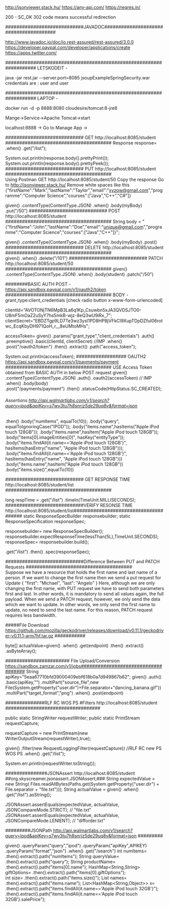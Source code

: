 http://jsonviewer.stack.hu/
https://any-api.com/
https://reqres.in/

200 - SC_OK
302 code means successful redirection

############################JAVADOC#######################################

http://www.javadoc.io/doc/io.rest-assured/rest-assured/3.0.0
https://developer.paypal.com/developer/applications/create
https://apps.twitter.com/

###################################################################
LETSKODEIT - 

java -jar rest.jar --server.port=8085
jsoupExampleSpringSecurity.war credentials are : user and user

###################################################################
LAPTOP - 

docker run -d -p 8888:8080 cloudesire/tomcat:8-jre8


Mange->Service->Apache Tomcat->start

localhost:8888 -> Go to Manage App ->

############################ GET http://localhost:8085/student ######################################
Response response=  .when()
						.get("/list");
							
System.out.println(response.body().prettyPrint());
System.out.println(response.body().prettyPeek());	
############################ PUT http://localhost:8085/student  ######################################	
Using Postman GET http://localhost:8085/student/50 
Copy the response
Go to http://jsonviewer.stack.hu/
Remove white spaces like this
{"firstName":"Mark","lastName":"Taylor","email":"xyzqw@gmail.com","programme":"Computer Science","courses":["Java","C++","C#"]}

 given()
 .contentType(ContentType.JSON)
 .when()
		.body(myBody)
		.put("/50")
############################ POST http://localhost:8085/student ######################################
String body = "{\"firstName\":\"John\",\"lastName\":\"Doe\",\"email\":\"unique@gmail.com\",\"programme\":\"Computer Science\",\"courses\":[\"Java\",\"C++\"]}";
	
 given()
 .contentType(ContentType.JSON)
 .when()
		.body(myBody)
		.post()		
############################ DELETE http://localhost:8085/student ######################################	
given()
		.when()
		.delete("/101")
############################ PATCH http://localhost:8085/student/50 ######################################
given()
		.contentType(ContentType.JSON)
		.when()
		.body(student)
		.patch("/50")

########BASIC AUTH POST - https://api.sandbox.paypal.com/v1/oauth2/token ######################################
BODY -  grant_type:client_credentials [check radio button x-www-form-urlencoded]

clientId="AVOTONjTN6MpB3La6q1Kp_Csuwbn5xJA3QVDSJTO0-U8mF5mOaZ2uSyY7hs5mkB-wjz-8eQ3wU9iRx_7";
clientSecret="EBDZTgp9LD7Te3wz3ysl1PD8HPBjVFkCl9XupTDpDZful06rotwc_EcqKbyDH971QoH_r__8eUMtoMHs";

 accessToken=		given()
					.params("grant_type","client_credentials")
					.auth()
					.preemptive()
					.basic(clientId, clientSecret)			//IMP
					.when()
					.post("/oauth2/token")
					.then()
					.extract()
					.path("access_token");
					
System.out.println(accessToken);
################## OAUTH2 https://api.sandbox.paypal.com/v1/payments/payment ######################################
USE Access Token obtained from BASIC AUTH in below POST request
		given()
		.contentType(ContentType.JSON)
		.auth()
		.oauth2(accessToken)								// IMP
		.when()
		.body(body)													
		.post("/payments/payment")
		.then()
		.statusCode(HttpStatus.SC_CREATED);	
			
###### Assertions http://api.walmartlabs.com/v1/search?query=ipod&apiKey=s7wv3tu7h8snrjz5de29uq8v&format=json ######	

.then()
        .body("numItems", equalTo(10));
        .body("query", equalToIgnoringCase("IPOD"));
		.body("items.name",hasItems("Apple iPod touch 128GB"));
		.body("items.name",hasItem("Apple iPod touch 128GB"));
		.body("items[0].imageEntities[0]", hasKey("entityType"));
		.body("items.findAll{it.name=='Apple iPod touch 128GB'}", hasItems(hasEntry("name", "Apple iPod touch 128GB")));
		.body("items.findAll{it.name=='Apple iPod touch 128GB'}", hasItems(hasEntry("name", "Apple iPod touch 128GB")))
		.body("items.name",hasItem("Apple iPod touch 128GB"))
		.body("items.size()",equalTo(10))
		
############################ GET RESPONSE TIME http://localhost:8085/student/list ######################################

long respTime = .get("/list")
					.timeIn(TimeUnit.MILLISECONDS);	
############################VERIFY RESONSE TIME http://localhost:8085/student/list######################################
static ResponseSpecBuilder responsebuilder;
static ResponseSpecification responseSpec;

responsebuilder= new ResponseSpecBuilder();
responsebuilder.expectResponseTime(lessThan(5L),TimeUnit.SECONDS);		
responseSpec= responsebuilder.build();

.get("/list")
	.then()
	.spec(responseSpec);
	
############################Difference Between PUT and PATCH Requests ######################################	
Suppose we have a resource that holds the first name and last name of a person.
If we want to change the first name then we send a put request for Update
{ "first": "Michael", "last": "Angelo" }
Here, although we are only changing the first name, with PUT request we have to send both parameters first and last.
In other words, it is mandatory to send all values again, the full payload.
When we send a PATCH request, however, we only send the data which we want to update. In other words, 
we only send the first name to update, no need to send the last name.
For this reason, PATCH request requires less bandwidth.


#####File Download  https://github.com/mozilla/geckodriver/releases/download/v0.11.1/geckodriver-v0.11.1-arm7hf.tar.gz ###########

byte[] actualValue=given()
		.when()
		.get(endpoint)
		 .then()
		 .extract()
		 .asByteArray();

####################### File Upload/Conversion https://sandbox.zamzar.com/v1/jobs####################################
String apiKey="5eaa67710bfd39000409ebf618b0a7d949867b62";
given()
		.auth()
		.basic(apiKey,"")
		.multiPart("source_file",new File(System.getProperty("user.dir")+File.separator+"dancing_banana.gif"))
		.multiPart("target_format","png")
		.when()
		.post(endpoint)
		
##############RLF RC WOS PS #Filters http://localhost:8085/student ##################################

public static StringWriter requestWriter;
public static PrintStream requestCapture;

requestCapture = new PrintStream(new WriterOutputStream(requestWriter),true);

given()
	.filter(new RequestLoggingFilter(requestCapture))  //RLF RC new PS WOS PS
	.when()
	.get("/list");
	
System.err.println(requestWriter.toString());

###############JSONAssert  http://localhost:8085/student  ##org.skyscreamer.jsonassert.JSONAssert;###
String expectedValue = new String(
				Files.readAllBytes(Paths.get(System.getProperty("user.dir") + File.separator + "file.txt")));
String actualValue = given()
						.when()
						.get("/list").asString();

JSONAssert.assertEquals(expectedValue, actualValue, JSONCompareMode.STRICT);  //  "file.txt"	
JSONAssert.assertEquals(expectedValue, actualValue, JSONCompareMode.LENIENT); //  "difforder.txt"

#########JSONPath http://api.walmartlabs.com/v1/search?query=ipod&apiKey=s7wv3tu7h8snrjz5de29uq8v&format=json #########

given()
												.queryParam("query","ipod")
												.queryParam("apiKey",APIKEY)
												.queryParam("format","json")
												.when()
												.get("/search")
int numItems=									.then().extract().path("numItems");
String queryValue=								.then().extract().path("query");
String productName=								.then().extract().path("items[0].name");
HashMap<String,String> giftOptions=				.then().extract().path("items[0].giftOptions");  
int size=										.then().extract().path("items.size()");
List<String> names=								.then().extract().path("items.name");
List<HashMap<String,Object>> x=					.then().extract().path("items.findAll{it.name=='Apple 													iPod touch 32GB'}");
												.then().extract().path("items.findAll{it.name=='Apple 													iPod touch 32GB'}.salePrice");
		


